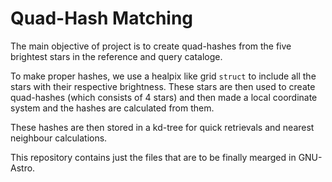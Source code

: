 # Quad-Hash Matching

The main objective of project is to create quad-hashes from the five brightest stars in the reference and query cataloge.

To make proper hashes, we use a healpix like grid `struct` to include all the stars with their respective brightness. These stars are then used to create quad-hashes (which consists of 4 stars) and then made a local coordinate system and the hashes are calculated from them. 

These hashes are then stored in a kd-tree for quick retrievals and nearest neighbour calculations.

This repository contains just the files that are to be finally mearged in GNU-Astro.